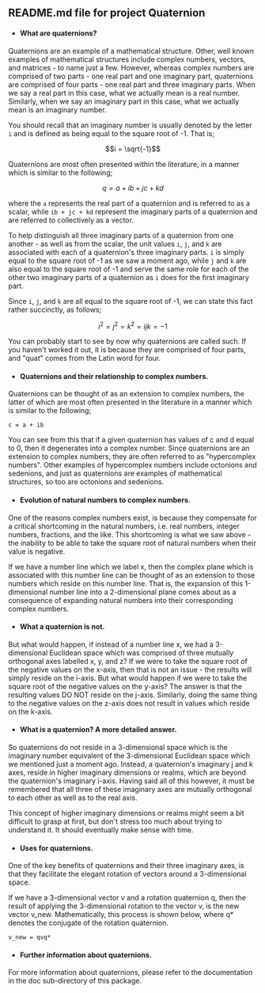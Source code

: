 ## README.md file for project Quaternion


* #### What are quaternions?

Quaternions are an example of a mathematical structure. Other, well known examples of mathematical
structures include complex numbers, vectors, and matrices - to name just a few. However, whereas
complex numbers are comprised of two parts - one real part and one imaginary part, quaternions are
comprised of four parts - one real part and three imaginary parts. When we say a real part in this case,
what we actually mean is a real number. Similarly, when we say an imaginary part in this case, what
we actually mean is an imaginary number.

You should recall that an imaginary number is usually denoted by the letter `i` and is defined as
being equal to the square root of -1. That is;

```math
i = \sqrt{-1}
```

Quaternions are most often presented within the literature, in a manner which is similar to the
following;

```math
q = a + ib + jc + kd
```

where the `a` represents the real part of a quaternion and is referred to as a scalar, while 
`ib + jc + kd` represent the imaginary parts of a quaternion and are referred to collectively as a
vector.

To help distinguish all three imaginary parts of a quaternion from one another - as well as
from the scalar, the unit values `i`, `j`, and `k` are associated with each of a quaternion's three
imaginary parts. `i` is simply equal to the square root of -1 as we saw a moment ago, while `j` and `k`
are also equal to the square root of -1 and serve the same role for each of the other two imaginary
parts of a quaternion as `i` does for the first imaginary part.

Since `i`, `j`, and `k` are all equal to the square root of -1, we can state this
fact rather succinctly, as follows;

```math
i^{2} = j^{2} = k^{2} = ijk = -1
```

You can probably start to see by now why quaternions are called such. If you haven't worked it out, it
is because they are comprised of four parts, and "quat" comes from the Latin word for four.


* #### Quaternions and their relationship to complex numbers.

Quaternions can be thought of as an extension to complex numbers, the latter of which
are most often presented in the literature in a manner which is similar to the following;

```
c = a + ib
```

You can see from this that if a given quaternion has values of c and d equal to 0, then it
degenerates into a complex number. Since quaternions are an extension to complex numbers,
they are often referred to as "hypercomplex numbers". Other examples of hypercomplex numbers
include octonions and sedenions, and just as quaternions are examples of mathematical structures, so
too are octonions and sedenions.


* #### Evolution of natural numbers to complex numbers.

One of the reasons complex numbers exist, is because they compensate
for a critical shortcoming in the natural numbers, i.e. real numbers, integer numbers,
fractions, and the like. This shortcoming is what we saw above - the
inability to be able to take the square root of natural numbers when their value is
negative.

If we have a number line which we label x, then the complex plane which is associated
with this number line can be thought of as an extension to those numbers which reside 
on this number line. That is, the expansion of this 1-dimensional number line into a 
2-dimensional plane comes about as a consequence of expanding natural numbers into
their corresponding complex numbers.


* #### What a quaternion is not.

But what would happen, if instead of a number line x, we had a 3-dimensional
Euclidean space which was comprised of three mutually orthogonal axes labelled
x, y, and z? If we were to take the square root of the negative values on the
x-axis, then that is not an issue - the results will simply reside on the i-axis.
But what would happen if we were to take the square root of the negative values on the
y-axis? The answer is that the resulting values DO NOT reside on the j-axis.
Similarly, doing the same thing to the negative values on the z-axis does not
result in values which reside on the k-axis.


* #### What is a quaternion? A more detailed answer.

So quaternions do not reside in a 3-dimensional space which is the imaginary number
equivalent of the 3-dimensional Euclidean space which we mentioned just a moment ago.
Instead, a quaternion's imaginary j and k axes, reside in higher imaginary 
dimensions or realms, which are beyond the quaternion's imaginary i-axis. Having said
all of this however, it must be remembered that all three of these imaginary axes are
mutually orthogonal to each other as well as to the real axis.

This concept of higher imaginary dimensions or realms might seem a bit difficult to
grasp at first, but don't stress too much about trying to understand it. It should
eventually make sense with time.


* #### Uses for quaternions.

One of the key benefits of quaternions and their three imaginary axes, is that they
facilitate the elegant rotation of vectors around a 3-dimensional space.

If we have a 3-dimensional vector v and a rotation quaternion q, then the result
of applying the 3-dimensional rotation to the vector v, is the new vector
v_new. Mathematically, this process is shown below, where q* denotes the conjugate
of the rotation quaternion.

```
v_new = qvq*
```

* #### Further information about quaternions.

For more information about quaternions, please refer to the documentation
in the doc sub-directory of this package.